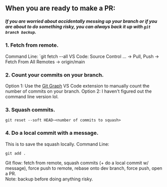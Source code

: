 
## When you are ready to make a PR:

##### If you are worried about accidentally messing up your branch or if you are about to do something risky, you can always back it up with `git branch backup`.

### 1. Fetch from remote.
Command Line: `git fetch --all 
VS Code: Source Control ... &rarr; Pull, Push &rarr; Fetch From All Remotes &rarr; origin/main

### 2. Count your commits on your branch.
Option 1: Use the [Git Graph](https://marketplace.visualstudio.com/items?itemName=mhutchie.git-graph) VS Code extension to manually count the number of commits on your branch.
Option 2: I haven't figured out the command line version lol.

### 3. Squash commits.
`git reset --soft HEAD~<number of commits to squash>`

### 4. Do a local commit with a message.
This is to save the squash locally.
Command Line:
```
git add .

```

Git flow: fetch from remote, squash commits (+ do a local commit w/ message), force push to remote, rebase onto dev branch, force push, open a PR.  
Note: backup before doing anything risky.